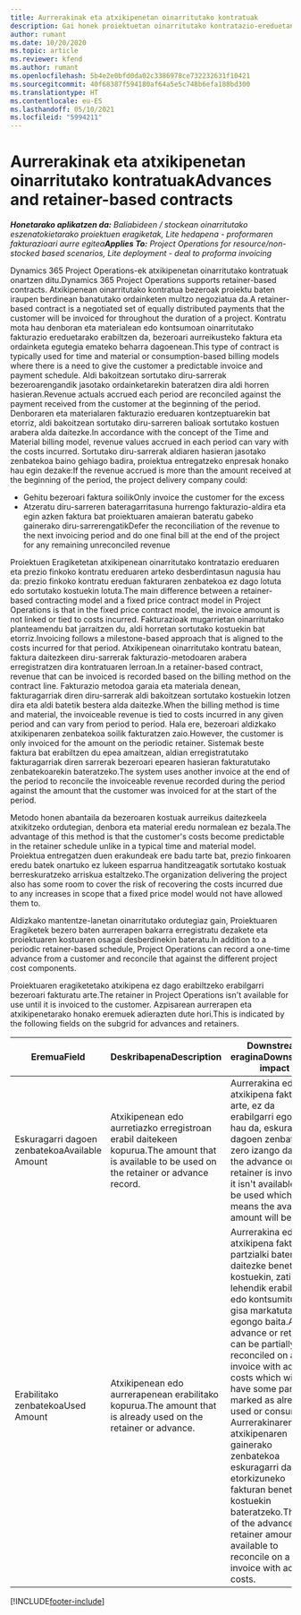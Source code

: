 ```yaml
---
title: Aurrerakinak eta atxikipenetan oinarritutako kontratuak
description: Gai honek proiektuetan oinarritutako kontratazio-ereduetan eta aurrerakinari buruzko informazioa eskaintzen du.
author: rumant
ms.date: 10/20/2020
ms.topic: article
ms.reviewer: kfend
ms.author: rumant
ms.openlocfilehash: 5b4e2e0bfd0da02c3386978ce732232631f10421
ms.sourcegitcommit: 40f68387f594180af64a5e5c748b6efa188bd300
ms.translationtype: HT
ms.contentlocale: eu-ES
ms.lasthandoff: 05/10/2021
ms.locfileid: "5994211"
---
```

# <a name="advances-and-retainer-based-contracts"></a><span data-ttu-id="68b5a-103">Aurrerakinak eta atxikipenetan oinarritutako kontratuak</span><span class="sxs-lookup"><span data-stu-id="68b5a-103">Advances and retainer-based contracts</span></span>


<span data-ttu-id="68b5a-104">_**Honetarako aplikatzen da:** Baliabideen / stockean oinarritutako eszenatokietarako proiektuen eragiketak, Lite hedapena - proformaren fakturazioari aurre egitea_</span><span class="sxs-lookup"><span data-stu-id="68b5a-104">_**Applies To:** Project Operations for resource/non-stocked based scenarios, Lite deployment - deal to proforma invoicing_</span></span>

<span data-ttu-id="68b5a-105">Dynamics 365 Project Operations-ek atxikipenetan oinarritutako kontratuak onartzen ditu.</span><span class="sxs-lookup"><span data-stu-id="68b5a-105">Dynamics 365 Project Operations supports retainer-based contracts.</span></span> <span data-ttu-id="68b5a-106">Atxikipenean oinarritutako kontratua bezeroak proiektu baten iraupen berdinean banatutako ordainketen multzo negoziatua da.</span><span class="sxs-lookup"><span data-stu-id="68b5a-106">A retainer-based contract is a negotiated set of equally distributed payments that the customer will be invoiced for throughout the duration of a project.</span></span> <span data-ttu-id="68b5a-107">Kontratu mota hau denboran eta materialean edo kontsumoan oinarritutako fakturazio ereduetarako erabiltzen da, bezeroari aurreikusteko faktura eta ordainketa egutegia emateko beharra dagoenean.</span><span class="sxs-lookup"><span data-stu-id="68b5a-107">This type of contract is typically used for time and material or consumption-based billing models where there is a need to give the customer a predictable invoice and payment schedule.</span></span> <span data-ttu-id="68b5a-108">Aldi bakoitzean sortutako diru-sarrerak bezeroarengandik jasotako ordainketarekin bateratzen dira aldi horren hasieran.</span><span class="sxs-lookup"><span data-stu-id="68b5a-108">Revenue actuals accrued each period are reconciled against the payment received from the customer at the beginning of the period.</span></span> <span data-ttu-id="68b5a-109">Denboraren eta materialaren fakturazio ereduaren kontzeptuarekin bat etorriz, aldi bakoitzean sortutako diru-sarreren balioak sortutako kostuen arabera alda daitezke.</span><span class="sxs-lookup"><span data-stu-id="68b5a-109">In accordance with the concept of the Time and Material billing model, revenue values accrued in each period can vary with the costs incurred.</span></span> <span data-ttu-id="68b5a-110">Sortutako diru-sarrerak aldiaren hasieran jasotako zenbatekoa baino gehiago badira, proiektua entregatzeko enpresak honako hau egin dezake:</span><span class="sxs-lookup"><span data-stu-id="68b5a-110">If the revenue accrued is more than the amount received at the beginning of the period, the project delivery company could:</span></span>

- <span data-ttu-id="68b5a-111">Gehitu bezeroari faktura soilik</span><span class="sxs-lookup"><span data-stu-id="68b5a-111">Only invoice the customer for the excess</span></span> 
- <span data-ttu-id="68b5a-112">Atzeratu diru-sarreren bateragarritasuna hurrengo fakturazio-aldira eta egin azken faktura bat proiektuaren amaieran bateratu gabeko gainerako diru-sarrerengatik</span><span class="sxs-lookup"><span data-stu-id="68b5a-112">Defer the reconciliation of the revenue to the next invoicing period and do one final bill at the end of the project for any remaining unreconciled revenue</span></span>

<span data-ttu-id="68b5a-113">Proiektuen Eragiketetan atxikipenean oinarritutako kontratazio ereduaren eta prezio finkoko kontratu ereduaren arteko desberdintasun nagusia hau da: prezio finkoko kontratu ereduan fakturaren zenbatekoa ez dago lotuta edo sortutako kostuekin lotuta.</span><span class="sxs-lookup"><span data-stu-id="68b5a-113">The main difference between a retainer-based contracting model and a fixed price contract model in Project Operations is that in the fixed price contract model, the invoice amount is not linked or tied to costs incurred.</span></span> <span data-ttu-id="68b5a-114">Fakturazioak mugarrietan oinarritutako planteamendu bat jarraitzen du, aldi horretan sortutako kostuekin bat etorriz.</span><span class="sxs-lookup"><span data-stu-id="68b5a-114">Invoicing follows a milestone-based approach that is aligned to the costs incurred for that period.</span></span> <span data-ttu-id="68b5a-115">Atxikipenean oinarritutako kontratu batean, faktura daitezkeen diru-sarrerak fakturazio-metodoaren arabera erregistratzen dira kontratuaren lerroan.</span><span class="sxs-lookup"><span data-stu-id="68b5a-115">In a retainer-based contract, revenue that can be invoiced is recorded based on the billing method on the contract line.</span></span> <span data-ttu-id="68b5a-116">Fakturazio metodoa garaia eta materiala denean, fakturagarriak diren diru-sarrerak aldi bakoitzean sortutako kostuekin lotzen dira eta aldi batetik bestera alda daitezke.</span><span class="sxs-lookup"><span data-stu-id="68b5a-116">When the billing method is time and material, the invoiceable revenue is tied to costs incurred in any given period and can vary from period to period.</span></span> <span data-ttu-id="68b5a-117">Hala ere, bezeroari aldizkako atxikipenaren zenbatekoa soilik fakturatzen zaio.</span><span class="sxs-lookup"><span data-stu-id="68b5a-117">However, the customer is only invoiced for the amount on the periodic retainer.</span></span> <span data-ttu-id="68b5a-118">Sistemak beste faktura bat erabiltzen du epea amaitzean, aldian erregistratutako fakturagarriak diren sarrerak bezeroari epearen hasieran fakturatutako zenbatekoarekin bateratzeko.</span><span class="sxs-lookup"><span data-stu-id="68b5a-118">The system uses another invoice at the end of the period to reconcile the invoiceable revenue recorded during the period against the amount that the customer was invoiced for at the start of the period.</span></span>

<span data-ttu-id="68b5a-119">Metodo honen abantaila da bezeroaren kostuak aurreikus daitezkeela atxikitzeko ordutegian, denbora eta material eredu normalean ez bezala.</span><span class="sxs-lookup"><span data-stu-id="68b5a-119">The advantage of this method is that the customer's costs become predictable in the retainer schedule unlike in a typical time and material model.</span></span> <span data-ttu-id="68b5a-120">Proiektua entregatzen duen erakundeak ere badu tarte bat, prezio finkoaren eredu batek onartuko ez lukeen esparrua handitzeagatik sortutako kostuak berreskuratzeko arriskua estaltzeko.</span><span class="sxs-lookup"><span data-stu-id="68b5a-120">The organization delivering the project also has some room to cover the risk of recovering the costs incurred due to any increases in scope that a fixed price model would not have allowed them to.</span></span>

<span data-ttu-id="68b5a-121">Aldizkako mantentze-lanetan oinarritutako ordutegiaz gain, Proiektuaren Eragiketek bezero baten aurrerapen bakarra erregistratu dezakete eta proiektuaren kostuaren osagai desberdinekin bateratu.</span><span class="sxs-lookup"><span data-stu-id="68b5a-121">In addition to a periodic retainer-based schedule, Project Operations can record a one-time advance from a customer and reconcile that against the different project cost components.</span></span>

<span data-ttu-id="68b5a-122">Proiektuaren eragiketetako atxikipena ez dago erabiltzeko erabilgarri bezeroari fakturatu arte.</span><span class="sxs-lookup"><span data-stu-id="68b5a-122">The retainer in Project Operations isn't available for use until it is invoiced to the customer.</span></span> <span data-ttu-id="68b5a-123">Azpisarean aurrerapen eta atxikipenetarako honako eremuek adierazten dute hori.</span><span class="sxs-lookup"><span data-stu-id="68b5a-123">This is indicated by the following fields on the subgrid for advances and retainers.</span></span>

| <span data-ttu-id="68b5a-124">Eremua</span><span class="sxs-lookup"><span data-stu-id="68b5a-124">Field</span></span> | <span data-ttu-id="68b5a-125">Deskribapena</span><span class="sxs-lookup"><span data-stu-id="68b5a-125">Description</span></span> | <span data-ttu-id="68b5a-126">Downstream eragina</span><span class="sxs-lookup"><span data-stu-id="68b5a-126">Downstream impact</span></span> |
| --- | --- | --- |
| <span data-ttu-id="68b5a-127">Eskuragarri dagoen zenbatekoa</span><span class="sxs-lookup"><span data-stu-id="68b5a-127">Available Amount</span></span> | <span data-ttu-id="68b5a-128">Atxikipenean edo aurretiazko erregistroan erabil daitekeen kopurua.</span><span class="sxs-lookup"><span data-stu-id="68b5a-128">The amount that is available to be used on the retainer or advance record.</span></span> | <span data-ttu-id="68b5a-129">Aurrerakina edo atxikipena fakturatu arte, ez da erabilgarri egongo, hau da, eskuragarri dagoen zenbatekoa zero izango da.</span><span class="sxs-lookup"><span data-stu-id="68b5a-129">Until the advance or retainer is invoiced, it isn't available to be used which means the available amount will be zero.</span></span> |
| <span data-ttu-id="68b5a-130">Erabilitako zenbatekoa</span><span class="sxs-lookup"><span data-stu-id="68b5a-130">Used Amount</span></span> | <span data-ttu-id="68b5a-131">Atxikipenean edo aurrerapenean erabilitako kopurua.</span><span class="sxs-lookup"><span data-stu-id="68b5a-131">The amount that is already used on the retainer or advance.</span></span> | <span data-ttu-id="68b5a-132">Aurrerakina edo atxikipena fakturan partzialki bateratu daitezke benetako kostuekin, zati bat lehendik erabilitako edo kontsumitutako gisa markatuta egongo baita.</span><span class="sxs-lookup"><span data-stu-id="68b5a-132">An advance or retainer can be partially reconciled on an invoice with actual costs which will have some part marked as already used or consumed.</span></span> <span data-ttu-id="68b5a-133">Aurrerakinaren edo atxikipenaren gainerako zenbatekoa eskuragarri dago etorkizuneko fakturan benetako kostuekin bateratzeko.</span><span class="sxs-lookup"><span data-stu-id="68b5a-133">The rest of the advance or retainer amount is available to reconcile on a future invoice with actual costs.</span></span> |


[!INCLUDE[footer-include](../../includes/footer-banner.md)]